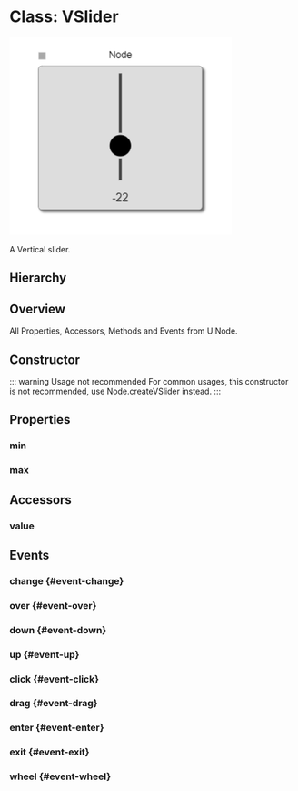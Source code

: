 # Class: VSlider

<img class="zoomable" alt="Node-ui Vertical Slider example" src="/images/node-ui-v-slider-example.png" />

A Vertical slider.

## Hierarchy

<Hierarchy
  :extend="{name: 'UINode', link: '../classes/ui-node'}"
  :implement="[
    {name: 'Serializable', link: '../interfaces/serializable.html'}
  ]"
/>

## Overview

All Properties, Accessors, Methods and Events <Icon type="inherited" class="ml-0p5" /> from <Ref to="../classes/ui-node">UINode</Ref>.

<Overview :data="data" />

## Constructor

::: warning Usage not recommended
For common usages, this constructor is not recommended, use <Ref to="../classes/node#createvslider">Node.createVSlider</Ref> instead.
:::

<Method type="constructor">
  <template v-slot:signature>
    new VSlider(<strong>node: </strong><em><Ref to="../classes/node">Node</Ref></em>,
    <strong>min: </strong><em>number</em>,
    <strong>max: </strong><em>number</em>,
    <strong>options: </strong><em><Ref to="../interfaces/v-slider-options">VSliderOptions</Ref></em>):
    <em><Ref to="#class-vslider">VSlider</Ref></em>
  </template>
  <template v-slot:params>
    <Param name="node"><em><Ref to="../classes/node">Node</Ref></em></Param>
    <Param name="min"><em>number</em></Param>
    <Param name="max"><em>number</em></Param>
    <Param name="options">
      <em><Ref to="../interfaces/v-slider-options">VSliderOptions</Ref></em>
  <template v-slot:default-value>

  ```js
    {
      height: node.style.rowHeight * 5,
      width: node.style.rowHeight
    }
  ```

  </template>
    </Param>
  </template>
</Method>

## Properties

### min

<Property type="property" name="min">
  <template v-slot:type>
    <em>number</em>
  </template>
</Property>

### max

<Property type="property" name="max">
  <template v-slot:type>
    <em>number</em>
  </template>
</Property>

## Accessors

### value

<Property type="accessor" name="value">
  <template v-slot:type>
    <em>number</em>
  </template>
</Property>

## Events

### change <Icon type="event" /> {#event-change}

<Event type="event">
  <template v-slot:desc>
    When the <Ref to="#value">value</Ref> of this VSlider changes.
  </template>
</Event>

### over <Icon type="event" /> {#event-over}

<Event type="event">
  <template v-slot:desc>
    When mouse over happens on this ui-node.
  </template>
</Event>

### down <Icon type="event" /> {#event-down}

<Event type="event">
  <template v-slot:desc>
    When touch down or mouse-left down occurs on this ui-node.
  </template>
</Event>


### up <Icon type="event" /> {#event-up}

<Event type="event">
  <template v-slot:desc>
    When touch up or mouse-left up happens on this ui-node.
  </template>
</Event>

### click <Icon type="event" /> {#event-click}

<Event type="event">
  <template v-slot:desc>
    When tap or mouse click happens on this ui-node.
  </template>
</Event>

### drag <Icon type="event" /> {#event-drag}

<Event type="event">
  <template v-slot:desc>
    When touch or mouse drag happens on this ui-node.
  </template>
</Event>

### enter <Icon type="event" /> {#event-enter}

<Event type="event">
  <template v-slot:desc>
    When mouse enter happens on this ui-node.
  </template>
</Event>

### exit <Icon type="event" /> {#event-exit}

<Event type="event">
  <template v-slot:desc>
    When mouse exit happens on this ui-node
  </template>
</Event>

### wheel <Icon type="event" /> {#event-wheel}

<Event type="event">
  <template v-slot:desc>
    When mouse scroll happens on this ui-node.
  </template>
</Event>

<script setup>
import data from '../../../../../reflections/api/classes/v-slider.json';
</script>
